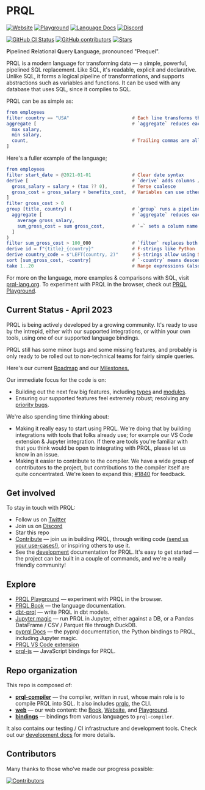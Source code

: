 # PRQL

<!-- User badges on first line (language docs & chat) -->

[![Website](https://img.shields.io/badge/INTRO-WEB-blue?style=for-the-badge)](https://prql-lang.org)
[![Playground](https://img.shields.io/badge/INTRO-PLAYGROUND-blue?style=for-the-badge)](https://prql-lang.org/playground)
[![Language Docs](https://img.shields.io/badge/DOCS-BOOK-blue?style=for-the-badge)](https://prql-lang.org/book)
[![Discord](https://img.shields.io/discord/936728116712316989?label=discord%20chat&style=for-the-badge)](https://discord.gg/eQcfaCmsNc)

<!-- Doesn't seem to be working; add back if it is -->
<!-- [![Twitter](https://img.shields.io/twitter/follow/prql_lang?color=%231DA1F2&style=for-the-badge)](https://twitter.com/prql_lang) -->
<!-- Dev badges on second line -->

[![GitHub CI Status](https://img.shields.io/github/actions/workflow/status/PRQL/prql/pull-request.yaml?branch=main&logo=github&style=for-the-badge)](https://github.com/PRQL/prql/actions?query=branch%3Amain+workflow%3Atest-all)
[![GitHub contributors](https://img.shields.io/github/contributors/PRQL/prql?style=for-the-badge)](https://github.com/PRQL/prql/graphs/contributors)
[![Stars](https://img.shields.io/github/stars/PRQL/prql?style=for-the-badge)](https://github.com/PRQL/prql/stargazers)

**P**ipelined **R**elational **Q**uery **L**anguage, pronounced "Prequel".

PRQL is a modern language for transforming data — a simple, powerful, pipelined
SQL replacement. Like SQL, it's readable, explicit and declarative. Unlike SQL,
it forms a logical pipeline of transformations, and supports abstractions such
as variables and functions. It can be used with any database that uses SQL,
since it compiles to SQL.

PRQL can be as simple as:

```elm
from employees
filter country == "USA"                       # Each line transforms the previous result
aggregate [                                   # `aggregate` reduces each column to a value
  max salary,
  min salary,
  count,                                      # Trailing commas are allowed
]
```

Here's a fuller example of the language;

```elm
from employees
filter start_date > @2021-01-01               # Clear date syntax
derive [                                      # `derive` adds columns / variables
  gross_salary = salary + (tax ?? 0),         # Terse coalesce
  gross_cost = gross_salary + benefits_cost,  # Variables can use other variables
]
filter gross_cost > 0
group [title, country] (                      # `group` runs a pipeline over each group
  aggregate [                                 # `aggregate` reduces each group to a value
    average gross_salary,
    sum_gross_cost = sum gross_cost,          # `=` sets a column name
  ]
)
filter sum_gross_cost > 100_000               # `filter` replaces both of SQL's `WHERE` & `HAVING`
derive id = f"{title}_{country}"              # F-strings like Python
derive country_code = s"LEFT(country, 2)"     # S-strings allow using SQL as an escape hatch
sort [sum_gross_cost, -country]               # `-country` means descending order
take 1..20                                    # Range expressions (also valid here as `take 20`)
```

For more on the language, more examples & comparisons with SQL, visit
[prql-lang.org][prql website]. To experiment with PRQL in the browser, check out
[PRQL Playground][prql playground].

## Current Status - April 2023

PRQL is being actively developed by a growing community. It's ready to use by
the intrepid, either with our supported integrations, or within your own tools,
using one of our supported language bindings.

PRQL still has some minor bugs and some missing features, and probably is only
ready to be rolled out to non-technical teams for fairly simple queries.

Here's our current [Roadmap](https://prql-lang.org/roadmap/) and our
[Milestones.](https://github.com/PRQL/prql/milestones)

Our immediate focus for the code is on:

- Building out the next few big features, including
  [types](https://github.com/PRQL/prql/pull/1964) and
  [modules](https://github.com/PRQL/prql/pull/2129).
- Ensuring our supported features feel extremely robust; resolving any
  [priority bugs](https://github.com/PRQL/prql/issues?q=is%3Aissue+is%3Aopen+label%3Abug+label%3Apriority).

We're also spending time thinking about:

- Making it really easy to start using PRQL. We're doing that by building
  integrations with tools that folks already use; for example our VS Code
  extension & Jupyter integration. If there are tools you're familiar with that
  you think would be open to integrating with PRQL, please let us know in an
  issue.
- Making it easier to contribute to the compiler. We have a wide group of
  contributors to the project, but contributions to the compiler itself are
  quite concentrated. We're keen to expand this;
  [#1840](https://github.com/PRQL/prql/issues/1840) for feedback.

## Get involved

To stay in touch with PRQL:

- Follow us on [Twitter](https://twitter.com/prql_lang)
- Join us on [Discord](https://discord.gg/eQcfaCmsNc)
- Star this repo
- [Contribute][contributing] — join us in building PRQL, through writing code
  [(send us your use-cases!)](https://github.com/PRQL/prql/discussions), or
  inspiring others to use it.
- See the [development][development] documentation for PRQL. It's easy to get
  started — the project can be built in a couple of commands, and we're a really
  friendly community!

## Explore

- [PRQL Playground][prql playground] — experiment with PRQL in the browser.
- [PRQL Book][prql book] — the language documentation.
- [dbt-prql][dbt-prql] — write PRQL in dbt models.
- [Jupyter magic](https://pyprql.readthedocs.io/en/latest/magic_readme.html) —
  run PRQL in Jupyter, either against a DB, or a Pandas DataFrame / CSV /
  Parquet file through DuckDB.
- [pyprql Docs](https://pyprql.readthedocs.io) — the pyprql documentation, the
  Python bindings to PRQL, including Jupyter magic.
- [PRQL VS Code extension](https://marketplace.visualstudio.com/items?itemName=prql-lang.prql-vscode)
- [prql-js](https://www.npmjs.com/package/prql-js) — JavaScript bindings for
  PRQL.

## Repo organization

This repo is composed of:

- **[prql-compiler](./prql-compiler/)** — the compiler, written in rust, whose
  main role is to compile PRQL into SQL. It also includes [prqlc](./prql-compiler/prqlc/), the CLI.
- **[web](./web/)** — our web content: the [Book][prql book],
  [Website][prql website], and [Playground][prql playground].
- **[bindings](./bindings/)** — bindings from various languages to
  `prql-compiler`.

It also contains our testing / CI infrastructure and development tools. Check
out our [development docs][development] for more details.

## Contributors

Many thanks to those who've made our progress possible:

[![Contributors](https://contrib.rocks/image?repo=PRQL/prql)](https://github.com/PRQL/prql/graphs/contributors)

[prql book]: https://prql-lang.org/book
[prql website]: https://prql-lang.org
[contributing]: https://prql-lang.org/book/contributing/index.html
[development]: https://prql-lang.org/book/contributing/development.html
[prql playground]: https://prql-lang.org/playground
[dbt-prql]: https://github.com/prql/dbt-prql
